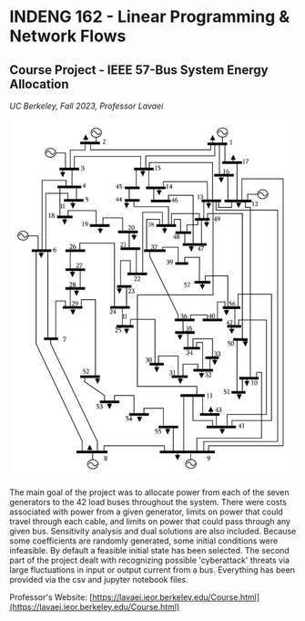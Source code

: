 # INDENG 162 - Linear Programming & Network Flows
## Course Project - IEEE 57-Bus System Energy Allocation
*UC Berkeley, Fall 2023, Professor Lavaei*

![IEEE57](IEEE57.jpg "IEEE57")

The main goal of the project was to allocate power from each of the seven generators to the 42 load buses throughout the system.
There were costs associated with power from a given generator, limits on power that could travel through each cable, and limits on
power that could pass through any given bus. Sensitivity analysis and dual solutions are also included. Because some coefficients are
randomly generated, some initial conditions were infeasible. By default a feasible initial state has been selected. The second part of the 
project dealt with recognizing possible 'cyberattack' threats via large fluctuations in input or output current from a bus. Everything has
been provided via the csv and jupyter notebook files. 

Professor's Website:
[https://lavaei.ieor.berkeley.edu/Course.html](https://lavaei.ieor.berkeley.edu/Course.html)
